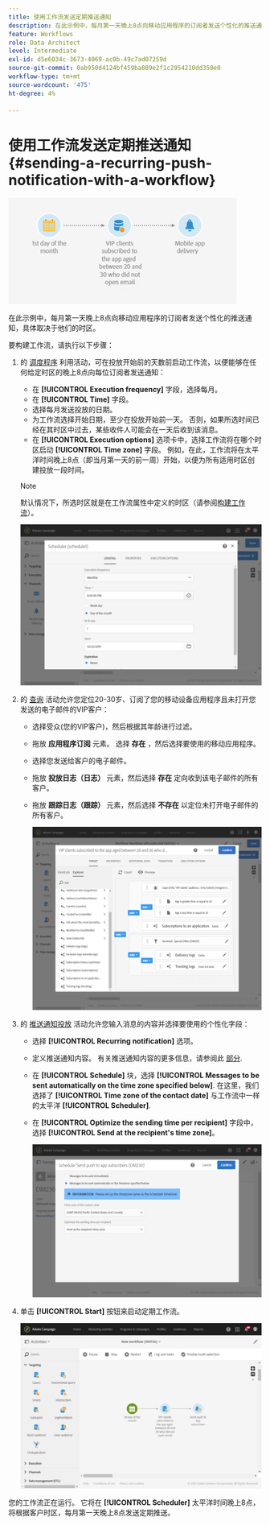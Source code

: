 ```yaml
---
title: 使用工作流发送定期推送通知
description: 在此示例中，每月第一天晚上8点向移动应用程序的订阅者发送个性化的推送通知，具体时间取决于他们的时区
feature: Workflows
role: Data Architect
level: Intermediate
exl-id: d5e6034c-3673-4069-ac0b-49c7ad07259d
source-git-commit: 0ab950d4124bf459ba889e2f1c2954210dd350e0
workflow-type: tm+mt
source-wordcount: '475'
ht-degree: 4%

---
```


# 使用工作流发送定期推送通知 {#sending-a-recurring-push-notification-with-a-workflow}

![](assets/wkf_push_example_1.png)

在此示例中，每月第一天晚上8点向移动应用程序的订阅者发送个性化的推送通知，具体取决于他们的时区。

要构建工作流，请执行以下步骤：

1. 的 [调度程序](../../automating/using/scheduler.md) 利用活动，可在投放开始前的天数前启动工作流，以便能够在任何给定时区的晚上8点向每位订阅者发送通知：

   * 在 **[!UICONTROL Execution frequency]** 字段，选择每月。
   * 在 **[!UICONTROL Time]** 字段。
   * 选择每月发送投放的日期。
   * 为工作流选择开始日期，至少在投放开始前一天。 否则，如果所选时间已经在其时区中过去，某些收件人可能会在一天后收到该消息。
   * 在 **[!UICONTROL Execution options]** 选项卡中，选择工作流将在哪个时区启动 **[!UICONTROL Time zone]** 字段。 例如，在此，工作流将在太平洋时间晚上8点（即当月第一天的前一周）开始，以便为所有适用时区创建投放一段时间。

   >[!NOTE]
   >
   >默认情况下，所选时区就是在工作流属性中定义的时区（请参阅[构建工作流](../../automating/using/building-a-workflow.md)）。

   ![](assets/wkf_push_example_5.png)

1. 的 [查询](../../automating/using/query.md) 活动允许您定位20-30岁、订阅了您的移动设备应用程序且未打开您发送的电子邮件的VIP客户：

   * 选择受众(您的VIP客户)，然后根据其年龄进行过滤。
   * 拖放 **应用程序订阅** 元素。 选择 **存在** ，然后选择要使用的移动应用程序。
   * 选择您发送给客户的电子邮件。
   * 拖放 **投放日志（日志）** 元素，然后选择 **存在** 定向收到该电子邮件的所有客户。
   * 拖放 **跟踪日志（跟踪）** 元素，然后选择 **不存在** 以定位未打开电子邮件的所有客户。

      ![](assets/wkf_push_example_2.png)

1. 的 [推送通知投放](../../automating/using/push-notification-delivery.md) 活动允许您输入消息的内容并选择要使用的个性化字段：

   * 选择 **[!UICONTROL Recurring notification]** 选项。
   * 定义推送通知内容。 有关推送通知内容的更多信息，请参阅此 [部分](../../channels/using/preparing-and-sending-a-push-notification.md).
   * 在 **[!UICONTROL Schedule]** 块，选择 **[!UICONTROL Messages to be sent automatically on the time zone specified below]**. 在这里，我们选择了 **[!UICONTROL Time zone of the contact date]** 与工作流中一样的太平洋 **[!UICONTROL Scheduler]**.
   * 在 **[!UICONTROL Optimize the sending time per recipient]** 字段中，选择 **[!UICONTROL Send at the recipient's time zone]**。

      ![](assets/wkf_push_example_4.png)

1. 单击 **[!UICONTROL Start]** 按钮来启动定期工作流。

   ![](assets/wkf_push_example_3.png)

您的工作流正在运行。 它将在 **[!UICONTROL Scheduler]** 太平洋时间晚上8点，将根据客户时区，每月第一天晚上8点发送定期推送。
